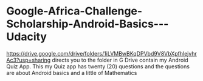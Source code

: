 # Google-Africa-Challenge-Scholarship-Android-Basics---Udacity
https://drive.google.com/drive/folders/1iLVMBwBKqDPVbd9V8VbXpfhlejvhrAc3?usp=sharing directs you to the folder in G Drive contain my Android Quiz App. This my Quiz app has twenty (20) questions and the questions are about Android basics and a little of Mathematics
